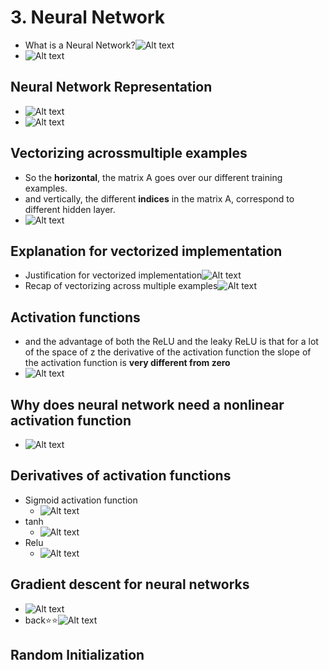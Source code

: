 # 3. Neural Network

- What is a Neural Network?![Alt text](images/image-51.png)
- ![Alt text](images/image-52.png)

## Neural Network Representation

- ![Alt text](images/image-53.png)
- ![Alt text](images/image-54.png)

## Vectorizing acrossmultiple examples

- So the **horizontal**, the matrix A goes over our different training examples.
- and vertically, the different **indices** in the matrix A, correspond to different hidden layer.
- ![Alt text](images/image-55.png)

## Explanation for vectorized implementation

- Justification for vectorized implementation![Alt text](images/image-56.png)
- Recap of vectorizing across multiple examples![Alt text](images/image-57.png)

## Activation functions

- and the advantage of both the ReLU and the leaky ReLU is that for a lot of the space of z the derivative of the activation function the slope of the activation function is **very different from zero**
- ![Alt text](images/image-58.png)

## Why does neural network need a nonlinear activation function

- ![Alt text](images/image-59.png)

## Derivatives of activation functions

- Sigmoid activation function
  - ![Alt text](images/image-60.png)
- tanh
  - ![Alt text](images/image-61.png)
- Relu
  - ![Alt text](images/image-62.png)

## Gradient descent for neural networks

- ![Alt text](images/image-63.png)
- back⭐⭐![Alt text](images/image-64.png)

## Random lnitialization